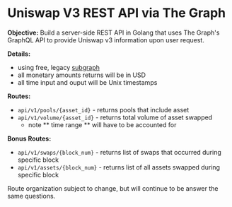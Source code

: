 # Uniswap V3 REST API via The Graph

**Objective:** Build a server-side REST API in Golang that uses The Graph's GraphQL API to provide Uniswap v3 information upon user request.

**Details:**
- using free, legacy [subgraph](https://thegraph.com/hosted-service/subgraph/ianlapham/uniswap-v3-alt)
- all monetary amounts returns will be in USD
- all time input and ouput will be Unix timestamps

**Routes:**
- `api/v1/pools/{asset_id}` - returns pools that include asset
- `api/v1/volume/{asset_id}` - returns total volume of asset swapped 
	- note ** time range ** will have to be accounted for

**Bonus Routes:**
- `api/v1/swaps/{block_num}` - returns list of swaps that occurred during specific block
- `api/v1/assets/{block_num}` - returns list of all assets swapped during specific block

Route organization subject to change, but will continue to be answer the same questions.


